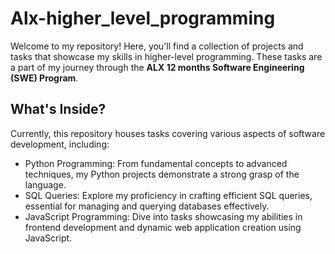 # Alx-higher_level_programming
Welcome to my repository! Here, you'll find a collection of projects and tasks that showcase my skills in higher-level programming. These tasks are a part of my journey through the **ALX 12 months Software Engineering (SWE) Program**.

## What's Inside?
Currently, this repository houses tasks covering various aspects of software development, including:

- Python Programming: From fundamental concepts to advanced techniques, my Python projects demonstrate a strong grasp of the language.
- SQL Queries: Explore my proficiency in crafting efficient SQL queries, essential for managing and querying databases effectively.
- JavaScript Programming: Dive into tasks showcasing my abilities in frontend development and dynamic web application creation using JavaScript.
